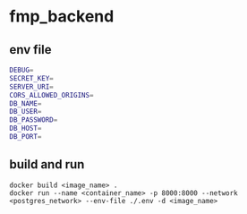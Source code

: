 # fmp_backend

## env file
```bash
DEBUG=
SECRET_KEY=
SERVER_URI=
CORS_ALLOWED_ORIGINS=
DB_NAME=
DB_USER=
DB_PASSWORD=
DB_HOST=
DB_PORT=
```

## build and run

```
docker build <image_name> .
docker run --name <container_name> -p 8000:8000 --network <postgres_network> --env-file ./.env -d <image_name>
```
